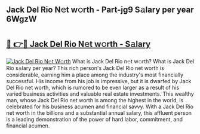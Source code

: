 ## Jack Del Rio N𝚎t w𝚘rth - Part-jg9 S𝚊lary per year 6WgzW

# <h2><a href="http://gc49x4h.nevu.top/?p=Jack+Del+Rio">🔗 👉🔴 Jack Del Rio N𝚎t w𝚘rth - S𝚊lary</a></h2>

[![Jack Del Rio N𝚎t W𝚘rth](https://i.imgur.com/Oavwk0R.jpeg)](http://gc49x4h.nevu.top/?p=Jack+Del+Rio)
What is Jack Del Rio n𝚎t w𝚘rth? What is Jack Del Rio s𝚊lary per year?
This rich person's Jack Del Rio net worth is considerable, earning him a place among the industry's most financially successful. His income from his job is impressive, but it is dwarfed by Jack Del Rio net worth, which is rumored to be even larger as a result of his varied business activities and valuable real estate investments. This wealthy man, whose Jack Del Rio net worth is among the highest in the world, is celebrated for his business acumen and financial savvy. With a Jack Del Rio net worth in the billions and a substantial annual salary, this affluent person is a leading demonstration of the power of hard labor, commitment, and financial acumen.
